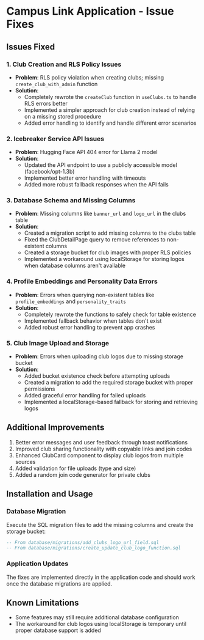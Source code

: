 # Campus Link Application - Issue Fixes

## Issues Fixed

### 1. Club Creation and RLS Policy Issues
- **Problem**: RLS policy violation when creating clubs; missing `create_club_with_admin` function
- **Solution**:
  - Completely rewrote the `createClub` function in `useClubs.ts` to handle RLS errors better
  - Implemented a simpler approach for club creation instead of relying on a missing stored procedure
  - Added error handling to identify and handle different error scenarios

### 2. Icebreaker Service API Issues
- **Problem**: Hugging Face API 404 error for Llama 2 model
- **Solution**:
  - Updated the API endpoint to use a publicly accessible model (facebook/opt-1.3b)
  - Implemented better error handling with timeouts
  - Added more robust fallback responses when the API fails

### 3. Database Schema and Missing Columns
- **Problem**: Missing columns like `banner_url` and `logo_url` in the clubs table
- **Solution**:
  - Created a migration script to add missing columns to the clubs table
  - Fixed the ClubDetailPage query to remove references to non-existent columns
  - Created a storage bucket for club images with proper RLS policies
  - Implemented a workaround using localStorage for storing logos when database columns aren't available

### 4. Profile Embeddings and Personality Data Errors
- **Problem**: Errors when querying non-existent tables like `profile_embeddings` and `personality_traits`
- **Solution**:
  - Completely rewrote the functions to safely check for table existence
  - Implemented fallback behavior when tables don't exist
  - Added robust error handling to prevent app crashes

### 5. Club Image Upload and Storage
- **Problem**: Errors when uploading club logos due to missing storage bucket
- **Solution**:
  - Added bucket existence check before attempting uploads
  - Created a migration to add the required storage bucket with proper permissions
  - Added graceful error handling for failed uploads
  - Implemented a localStorage-based fallback for storing and retrieving logos

## Additional Improvements

1. Better error messages and user feedback through toast notifications
2. Improved club sharing functionality with copyable links and join codes
3. Enhanced ClubCard component to display club logos from multiple sources
4. Added validation for file uploads (type and size)
5. Added a random join code generator for private clubs

## Installation and Usage

### Database Migration
Execute the SQL migration files to add the missing columns and create the storage bucket:
```sql
-- From database/migrations/add_clubs_logo_url_field.sql
-- From database/migrations/create_update_club_logo_function.sql
```

### Application Updates
The fixes are implemented directly in the application code and should work once the database migrations are applied.

## Known Limitations
- Some features may still require additional database configuration
- The workaround for club logos using localStorage is temporary until proper database support is added 